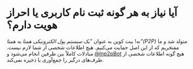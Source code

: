 # آیا نیاز به هر گونه ثبت نام کاربری یا احراز هویت دارم؟

نه! بیت کوین به عنوان *"یک سیستم پول الکترونیکی همتا به همتا"(P2P)* متولد شد و ما مفتخریم که از این اصل حمایت می‌کنیم. هیچ اطلاعات شخصی از شما لازم نیست. مبادلات کاملاً بین طرفین انجام می‌شود و [@lnp2pBot](https://t.me/lnp2pbot) هیچ گونه اطلاعات شخصی از طرف‌های درگیر را جمع‌آوری یا ذخیره نمی‌کند.
